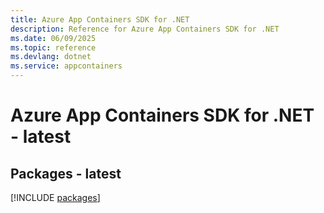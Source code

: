 ```yaml
---
title: Azure App Containers SDK for .NET
description: Reference for Azure App Containers SDK for .NET
ms.date: 06/09/2025
ms.topic: reference
ms.devlang: dotnet
ms.service: appcontainers
---
```

# Azure App Containers SDK for .NET - latest
## Packages - latest
[!INCLUDE [packages](app-containers-index.md)]